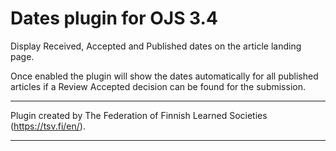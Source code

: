 # Dates plugin for OJS 3.4

Display Received, Accepted and Published dates on the article landing page.

Once enabled the plugin will show the dates automatically for all published articles if a Review Accepted decision can be found for the submission.

***
Plugin created by The Federation of Finnish Learned Societies (https://tsv.fi/en/).
***
